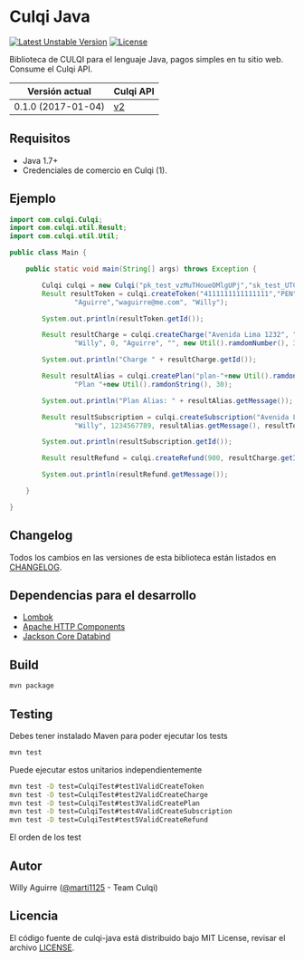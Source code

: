 # Culqi Java

[![Latest Unstable Version](https://poser.pugx.org/culqi/culqi-php/v/unstable)](https://packagist.org/packages/culqi/culqi-php)
[![License](https://poser.pugx.org/culqi/culqi-php/license)](https://packagist.org/packages/culqi/culqi-php)

Biblioteca de CULQI para el lenguaje Java, pagos simples en tu sitio web. Consume el Culqi API.

| Versión actual|Culqi API|
|----|----|
| 0.1.0 (2017-01-04) |[v2](https://beta.culqi.com)|

## Requisitos

- Java 1.7+
- Credenciales de comercio en Culqi (1).

## Ejemplo

```java
import com.culqi.Culqi;
import com.culqi.util.Result;
import com.culqi.util.Util;

public class Main {

    public static void main(String[] args) throws Exception {

        Culqi culqi = new Culqi("pk_test_vzMuTHoueOMlgUPj","sk_test_UTCQSGcXW8bCyU59");
        Result resultToken = culqi.createToken("4111111111111111","PEN", "123",9,2020,"q352454534",
                "Aguirre","waguirre@me.com", "Willy");

        System.out.println(resultToken.getId());

        Result resultCharge = culqi.createCharge("Avenida Lima 1232", "LIMA", 1000, "PE", "PEN", "123", "waguirre@me.com",
                "Willy", 0, "Aguirre", "", new Util().ramdomNumber(), 3333339, "Venta de prueba", resultToken.getId());

        System.out.println("Charge " + resultCharge.getId());

        Result resultAlias = culqi.createPlan("plan-"+new Util().ramdonString(), 1000, "PEN", "day", 2,10,
                "Plan "+new Util().ramdonString(), 30);

        System.out.println("Plan Alias: " + resultAlias.getMessage());

        Result resultSubscription = culqi.createSubscription("Avenida Lima 123213", "LIMA", "PE", "waguirre@me.com", "Aguirre",
                "Willy", 1234567789, resultAlias.getMessage(), resultToken.getId());

        System.out.println(resultSubscription.getId());

        Result resultRefund = culqi.createRefund(900, resultCharge.getId(), "bought an incorrect product");

        System.out.println(resultRefund.getMessage());

    }

}
```
## Changelog

Todos los cambios en las versiones de esta biblioteca están listados en [CHANGELOG](CHANGELOG).

## Dependencias para el desarrollo

- [Lombok](https://projectlombok.org/features/index.html)
- [Apache HTTP Components](https://hc.apache.org/)
- [Jackson Core Databind](https://github.com/FasterXML/jackson-databind/wiki)

## Build

```bash
mvn package
```

## Testing

Debes tener instalado Maven para poder ejecutar los tests

```bash
mvn test
```

Puede ejecutar estos unitarios independientemente

```bash
mvn test -D test=CulqiTest#test1ValidCreateToken
mvn test -D test=CulqiTest#test2ValidCreateCharge
mvn test -D test=CulqiTest#test3ValidCreatePlan
mvn test -D test=CulqiTest#test4ValidCreateSubscription
mvn test -D test=CulqiTest#test5ValidCreateRefund
```

El orden de los test

## Autor

Willy Aguirre ([@marti1125](https://github.com/marti1125) - Team Culqi)

## Licencia

El código fuente de culqi-java está distribuido bajo MIT License, revisar el archivo [LICENSE](https://github.com/culqi/culqi-java/blob/master/LICENSE).
